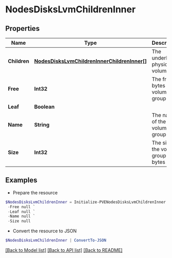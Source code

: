 # NodesDisksLvmChildrenInner
## Properties

Name | Type | Description | Notes
------------ | ------------- | ------------- | -------------
**Children** | [**NodesDisksLvmChildrenInnerChildrenInner[]**](NodesDisksLvmChildrenInnerChildrenInner.md) | The underlying physical volumes | [optional] 
**Free** | **Int32** | The free bytes in the volume group | [optional] 
**Leaf** | **Boolean** |  | [optional] 
**Name** | **String** | The name of the volume group | [optional] 
**Size** | **Int32** | The size of the volume group in bytes | [optional] 

## Examples

- Prepare the resource
```powershell
$NodesDisksLvmChildrenInner = Initialize-PVENodesDisksLvmChildrenInner  -Children null `
 -Free null `
 -Leaf null `
 -Name null `
 -Size null
```

- Convert the resource to JSON
```powershell
$NodesDisksLvmChildrenInner | ConvertTo-JSON
```

[[Back to Model list]](../README.md#documentation-for-models) [[Back to API list]](../README.md#documentation-for-api-endpoints) [[Back to README]](../README.md)

